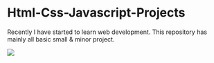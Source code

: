 # Html-Css-Javascript-Projects
Recently I have started to learn web development. This repository has mainly all basic small &amp; minor project.

<img src="Snow Fall\SnowFall.gif">
